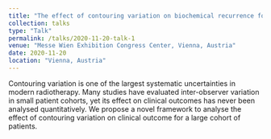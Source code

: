 ```yaml
---
title: "The effect of contouring variation on biochemical recurrence following prostate radiotherapy"
collection: talks
type: "Talk"
permalink: /talks/2020-11-20-talk-1
venue: "Messe Wien Exhibition Congress Center, Vienna, Austria"
date: 2020-11-20
location: "Vienna, Austria"
---
```


Contouring variation is one of the largest systematic uncertainties in modern radiotherapy. Many studies have evaluated inter-observer variation in small patient cohorts, yet its effect on clinical outcomes has never been analysed quantitatively. We propose a novel framework to analyse the effect of contouring variation on clinical outcome for a large cohort of patients.

